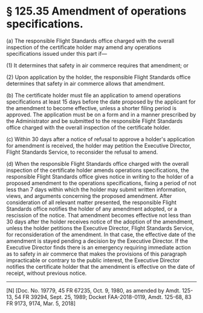 # § 125.35   Amendment of operations specifications.

(a) The responsible Flight Standards office charged with the overall inspection of the certificate holder may amend any operations specifications issued under this part if—


(1) It determines that safety in air commerce requires that amendment; or 


(2) Upon application by the holder, the responsible Flight Standards office determines that safety in air commerce allows that amendment. 


(b) The certificate holder must file an application to amend operations specifications at least 15 days before the date proposed by the applicant for the amendment to become effective, unless a shorter filing period is approved. The application must be on a form and in a manner prescribed by the Administrator and be submitted to the responsible Flight Standards office charged with the overall inspection of the certificate holder. 


(c) Within 30 days after a notice of refusal to approve a holder's application for amendment is received, the holder may petition the Executive Director, Flight Standards Service, to reconsider the refusal to amend. 


(d) When the responsible Flight Standards office charged with the overall inspection of the certificate holder amends operations specifications, the responsible Flight Standards office gives notice in writing to the holder of a proposed amendment to the operations specifications, fixing a period of not less than 7 days within which the holder may submit written information, views, and arguments concerning the proposed amendment. After consideration of all relevant matter presented, the responsible Flight Standards office notifies the holder of any amendment adopted, or a rescission of the notice. That amendment becomes effective not less than 30 days after the holder receives notice of the adoption of the amendment, unless the holder petitions the Executive Director, Flight Standards Service, for reconsideration of the amendment. In that case, the effective date of the amendment is stayed pending a decision by the Executive Director. If the Executive Director finds there is an emergency requiring immediate action as to safety in air commerce that makes the provisions of this paragraph impracticable or contrary to the public interest, the Executive Director notifies the certificate holder that the amendment is effective on the date of receipt, without previous notice. 



---

[N] [Doc. No. 19779, 45 FR 67235, Oct. 9, 1980, as amended by Amdt. 125-13, 54 FR 39294, Sept. 25, 1989; Docket FAA-2018-0119, Amdt. 125-68, 83 FR 9173, 9174, Mar. 5, 2018]




